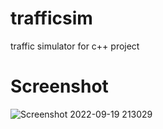 # trafficsim
traffic simulator for c++ project 

# Screenshot
![Screenshot 2022-09-19 213029](https://user-images.githubusercontent.com/45884610/191089736-aa6ff016-b439-4893-8b8b-fe0671f4e340.png)
